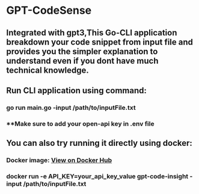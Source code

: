 # GPT-CodeSense 
## Integrated with gpt3,This Go-CLI application breakdown your code snippet from input file and provides you the simpler explanation to understand even if you dont have much technical knowledge.

## Run CLI application using command:
### go run main.go -input /path/to/inputFile.txt
### **Make sure to add your open-api key in .env file

## You can also try running it directly using docker:
### Docker image: [View on Docker Hub](https://hub.docker.com/repository/docker/ajuneja13/gpt-codesense/general)
### docker run -e API_KEY=your_api_key_value gpt-code-insight -input /path/to/inputFile.txt




